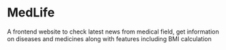 # MedLife
A frontend website to check latest news from medical field, get information on diseases and medicines along with features including BMI calculation
